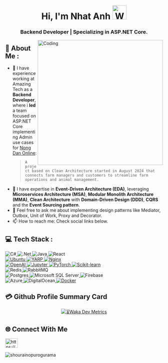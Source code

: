<h1 align="center">Hi, I'm Nhat Anh <img src="https://raw.githubusercontent.com/nixin72/nixin72/master/wave.gif" 
         alt="Waving hand animated gif"
         height="45"
         width="45" /></h1>
<h3 align="center">Backend Developer | Specializing in ASP.NET Core.</h3>

<img align="right" alt="Coding" width="400" src="https://i.pinimg.com/originals/e8/f4/53/e8f453469a3ec97ecd354df465d73913.gif">

## 💫 About Me :
- 🔭 I have experience working at Amazing Tech as a **Backend Developer**, where i **led** a team focused on ASP.NET Core implementing Admin use cases for [Nong Dan Online](https://nongdanonline.vn/):
  >```A project based on Clean Architecture started in August 2024 that connects farm managers and customers to streamline farm operations and animal management.```
- 🌱 I have expertise in **Event-Driven Architecture (EDA)**, leveraging **Microservices Architecture (MSA)**, **Modular Monolith Architecture (MMA)**, **Clean Architecture** with **Domain-Driven Design (DDD)**, **CQRS** and the **Event Sourcing pattern**.
- 💬 Feel free to ask me about implementing design patterns like Mediator, Outbox, Unit of Work, Proxy and Decorator.
- 📫 How to reach me: Check social links below.


## 💻 Tech Stack :

<a href="https://learn.microsoft.com/en-us/dotnet/csharp/" target="_blank">
  <img src="https://img.shields.io/badge/c%23-%23239120.svg?style=for-the-badge&logo=csharp&logoColor=white" alt="C#" style="display:inline-block;" />
</a>
<a href="https://dotnet.microsoft.com/en-us/" target="_blank">
  <img src="https://img.shields.io/badge/.NET-5C2D91?style=for-the-badge&logo=.net&logoColor=white" alt=".Net" style="display:inline-block;" />
</a>
<a href="https://www.java.com/" target="_blank">
  <img src="https://img.shields.io/badge/java-%23ED8B00.svg?style=for-the-badge&logo=openjdk&logoColor=white" alt="Java" style="display:inline-block;" />
</a>
<a href="https://reactjs.org/" target="_blank">
  <img src="https://img.shields.io/badge/react-%2320232a.svg?style=for-the-badge&logo=react&logoColor=%2361DAFB" alt="React" style="display:inline-block;" />
</a>
<br/>
<a href="https://ubuntu.com/" target="_blank">
  <img src="https://img.shields.io/badge/ubuntu-E95420?style=for-the-badge&logo=ubuntu&logoColor=white" alt="Ubuntu" />
</a>
<a href="https://learn.microsoft.com/en-us/aspnet/core/fundamentals/yarp/?view=aspnetcore-8.0" target="_blank">
  <img src="https://img.shields.io/badge/YARP-0078D7?style=for-the-badge&logo=.net&logoColor=white" alt="YARP" />
</a>
<a href="https://nginx.org/" target="_blank">
  <img src="https://img.shields.io/badge/Nginx-%23009639.svg?style=for-the-badge&logo=nginx&logoColor=white" alt="Nginx" />
</a>
<br/>
<a href="https://platform.openai.com/" target="_blank"> 
         <img src="https://img.shields.io/badge/OpenAI-%234152D3.svg?style=for-the-badge&logo=openai&logoColor=white" alt="OpenAI" /> 
</a> 
<a href="https://jupyter.org/" target="_blank"> 
         <img src="https://img.shields.io/badge/Jupyter-%23F37626.svg?style=for-the-badge&logo=Jupyter&logoColor=white" alt="Jupyter" /> 
</a> 
<a href="https://pytorch.org/" target="_blank"> 
         <img src="https://img.shields.io/badge/PyTorch-%23EE4C2C.svg?style=for-the-badge&logo=pytorch&logoColor=white" alt="PyTorch" /> 
</a>
<a href="https://scikit-learn.org/" target="_blank"> 
         <img src="https://img.shields.io/badge/Scikit--Learn-%23F7931E?style=for-the-badge&logo=scikit-learn&logoColor=white" alt="Scikit-learn" /> 
</a> 
<br/>
<a href="https://redis.io/" target="_blank">
  <img src="https://img.shields.io/badge/redis-%23DD0031.svg?style=for-the-badge&logo=redis&logoColor=white" alt="Redis" style="display:inline-block;" />
</a>
<a href="https://www.rabbitmq.com/" target="_blank">
  <img src="https://img.shields.io/badge/rabbitmq-FF6600?style=for-the-badge&logo=rabbitmq&logoColor=white" alt="RabbitMQ" style="display:inline-block;" />
</a>
<br/>
<a href="https://www.postgresql.org/" target="_blank">
  <img src="https://img.shields.io/badge/postgres-%23316192.svg?style=for-the-badge&logo=postgresql&logoColor=white" alt="Postgres" style="display:inline-block;" />
</a>
<a href="https://learn.microsoft.com/en-us/sql/" target="_blank">
  <img src="https://img.shields.io/badge/Microsoft%20SQL%20Server-CC2927?style=for-the-badge&logo=microsoft%20sql%20server&logoColor=white" alt="Microsoft SQL Server" style="display:inline-block;" />
</a>
<a href="https://firebase.google.com/" target="_blank">
  <img src="https://img.shields.io/badge/firebase-a08021?style=for-the-badge&logo=firebase&logoColor=ffcd34" alt="Firebase" style="display:inline-block;" />
</a>
<br/>
<a href="https://azure.microsoft.com/en-us/" target="_blank">
  <img src="https://img.shields.io/badge/azure-%230072C6.svg?style=for-the-badge&logo=microsoftazure&logoColor=white" alt="Azure" style="display:inline-block;" />
</a>
<a href="https://www.digitalocean.com/" target="_blank"> 
         <img src="https://img.shields.io/badge/DigitalOcean-%230167ff.svg?style=for-the-badge&logo=digitalocean&logoColor=white" alt="DigitalOcean" style="display:inline-block;" /> 
</a>
<a href="https://www.docker.com/">
  <img src="https://img.shields.io/badge/docker-%230db7ed.svg?style=for-the-badge&logo=docker&logoColor=white" alt="Docker" />
</a>

## 💳 Github Profile Summary Card
<div align="center">
<!--   <img src="https://github-readme-streak-stats.herokuapp.com/?user=shourainopurogurama" alt="shourainopurogurama" style="display: inline-block;"> -->
         
  <a href="https://wakatime.com/@anhtnse" style="display: inline-block;">
    <img src="https://github-readme-stats.vercel.app/api/wakatime?username=anhtnse&custom_title=Dev%20Metrics%20(01%20Nov%202024%20-%20now)&text_color=151515&title_color=FB8C00&icon_color=151515" alt="⏳Waka Dev Metrics">
  </a>
</div>


<!-- <div align="center"> -->
<!-- <picture> -->
<!--   <source media="(prefers-color-scheme: dark)" srcset="https://github.com/ShouraiNoPurogurama/ShouraiNoPurogurama/blob/output/github-contribution-grid-snake.svg"> -->
<!--   <source media="(prefers-color-scheme: light)" srcset="https://github.com/ShouraiNoPurogurama/ShouraiNoPurogurama/blob/output/github-contribution-grid-snake.svg"> -->
<!--   <img alt="github contribution grid snake animation" src="https://github.com/ShouraiNoPurogurama/ShouraiNoPurogurama/blob/output/github-contribution-grid-snake.svg"> -->
<!-- </picture> -->
<!-- </div> -->


##  🌐 Connect With Me
<p align="left">
<a href="https://fb.com/n.a.1203" target="blank"><img align="center" src="https://raw.githubusercontent.com/rahuldkjain/github-profile-readme-generator/master/src/images/icons/Social/facebook.svg" alt="https://www.facebook.com/n.a.1203" height="30" width="40" /></a>
</p>

 <p align="left"> <img src="https://komarev.com/ghpvc/?username=shourainopurogurama&label=Profile%20views&color=0e75b6&style=flat" alt="shourainopurogurama"/>
